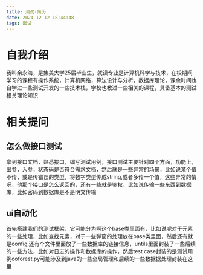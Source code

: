 ```yaml
---
title: 测试-简历
date: 2024-12-12 18:44:48
tags: 面试
---
```


# 自我介绍

我叫余永海，是集美大学25届毕业生，就读专业是计算机科学与技术，在校期间学习的课程有操作系统，计算机网络，算法设计与分析，数据库理论，课余时间也自学过一些测试开发的一些技术栈，学校也教过一些相关的课程，具备基本的测试相关理论知识

# 相关提问

## 怎么做接口测试

拿到接口文档，熟悉接口，编写测试用例，接口测试主要针对四个方面，功能上，出参，入参，状态码是否符合需求文档，然后就是一些异常的场景，比如说某个值不传，或是传错误的类型，将数字类型传成string,或者多传一个值，这些异常的情况，他那个接口是怎么返回的，还有一些就是鉴权，比如说传输一些东西到数据库，比如密码到数据库是不是明文传输

## ui自动化

首先搭建我们的测试框架，它可能分为啊这个base类里面有，比如说呢对于元素的一些处理，比如查找元素，对于一些弹窗的处理放在base类里面，然后还有就是config,还有个文件里面放了一些数据库的链接信息，untils里面封装了一些后续的一些方法，比如对日志的操作和数据库的操作，然后test case封装的是测试用例coforest.py可能涉及到java的一些全局管理和后续的一些数据据处理封装在这里
